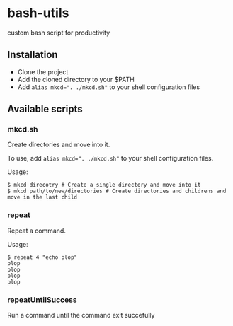 # bash-utils

custom bash script for productivity

## Installation

- Clone the project
- Add the cloned directory to your $PATH
- Add `alias mkcd=". ./mkcd.sh"` to your shell configuration files

## Available scripts

### mkcd.sh

Create directories and move into it.

To use, add `alias mkcd=". ./mkcd.sh"` to your shell configuration files.

Usage:

```console
$ mkcd direcotry # Create a single directory and move into it
$ mkcd path/to/new/directories # Create directories and childrens and move in the last child
```

### repeat

Repeat a command.

Usage:

```console
$ repeat 4 "echo plop"
plop
plop
plop
plop
```

### repeatUntilSuccess

Run a command until the command exit succefully
